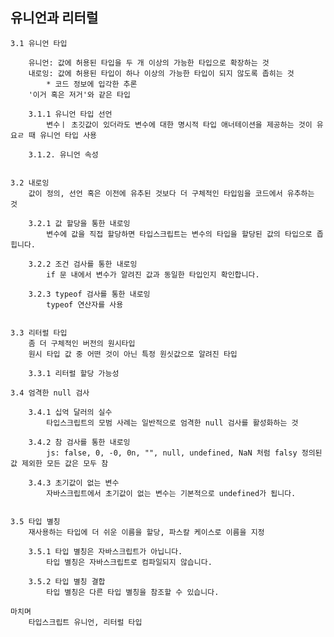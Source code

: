 ## 유니언과 리터럴

    3.1 유니언 타입

        유니언: 값에 허용된 타입을 두 개 이상의 가능한 타입으로 확장하는 것
        내로잉: 값에 허용된 타입이 하나 이상의 가능한 타입이 되지 않도록 좁히는 것
            * 코드 정보에 입각한 추론
        '이거 혹은 저거'와 같은 타입

        3.1.1 유니언 타입 선언
            변수ㅣ 초깃값이 있더라도 변수에 대한 명시적 타입 애너테이션을 제공하는 것이 유요ㄹ 때 유니언 타입 사용

        3.1.2. 유니언 속성


    3.2 내로잉
        값이 정의, 선언 혹은 이전에 유추된 것보다 더 구체적인 타입임을 코드에서 유추하는 것

        3.2.1 값 할당을 통한 내로잉
            변수에 값을 직접 할당하면 타입스크립트는 변수의 타입을 할당된 값의 타입으로 좁힙니다.

        3.2.2 조건 검사를 통한 내로잉
            if 문 내에서 변수가 알려진 값과 동일한 타입인지 확인합니다.

        3.2.3 typeof 검사를 통한 내로잉
            typeof 연산자를 사용


    3.3 리터럴 타입
        좀 더 구체적인 버전의 원시타입
        원시 타입 값 중 어떤 것이 아닌 특정 원싯값으로 알려진 타입

        3.3.1 리터럴 할당 가능성

    3.4 엄격한 null 검사

        3.4.1 십억 달러의 실수
            타입스크립트의 모범 사례는 일반적으로 엄격한 null 검사를 활성화하는 것

        3.4.2 참 검사를 통한 내로잉
            js: false, 0, -0, 0n, "", null, undefined, NaN 처럼 falsy 정의된 값 제외한 모든 값은 모두 참

        3.4.3 초기값이 없는 변수
            자바스크립트에서 초기값이 없는 변수는 기본적으로 undefined가 됩니다.


    3.5 타입 별칭
        재사용하는 타입에 더 쉬운 이름을 할당, 파스칼 케이스로 이름을 지정

        3.5.1 타입 별칭은 자바스크립트가 아닙니다.
            타입 별칭은 자바스크립트로 컴파일되지 않습니다.

        3.5.2 타입 별칭 결합
            타입 별칭은 다른 타입 별칭을 참조할 수 있습니다.

    마치며
        타입스크립트 유니언, 리터럴 타입
